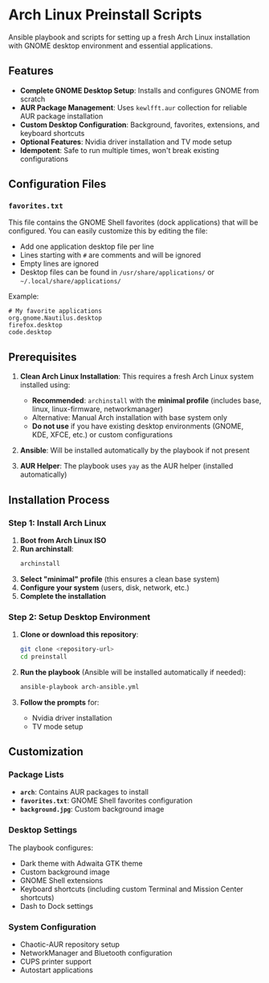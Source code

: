 # Arch Linux Preinstall Scripts

Ansible playbook and scripts for setting up a fresh Arch Linux installation with GNOME desktop environment and essential applications.

## Features

- **Complete GNOME Desktop Setup**: Installs and configures GNOME from scratch
- **AUR Package Management**: Uses `kewlfft.aur` collection for reliable AUR package installation
- **Custom Desktop Configuration**: Background, favorites, extensions, and keyboard shortcuts
- **Optional Features**: Nvidia driver installation and TV mode setup
- **Idempotent**: Safe to run multiple times, won't break existing configurations

## Configuration Files

### `favorites.txt`
This file contains the GNOME Shell favorites (dock applications) that will be configured. You can easily customize this by editing the file:

- Add one application desktop file per line
- Lines starting with `#` are comments and will be ignored
- Empty lines are ignored
- Desktop files can be found in `/usr/share/applications/` or `~/.local/share/applications/`

Example:
```
# My favorite applications
org.gnome.Nautilus.desktop
firefox.desktop
code.desktop
```

## Prerequisites

1. **Clean Arch Linux Installation**: This requires a fresh Arch Linux system installed using:
   - **Recommended**: `archinstall` with the **minimal profile** (includes base, linux, linux-firmware, networkmanager)
   - Alternative: Manual Arch installation with base system only
   - **Do not use** if you have existing desktop environments (GNOME, KDE, XFCE, etc.) or custom configurations

2. **Ansible**: Will be installed automatically by the playbook if not present
3. **AUR Helper**: The playbook uses `yay` as the AUR helper (installed automatically)

## Installation Process

### Step 1: Install Arch Linux
1. **Boot from Arch Linux ISO**
2. **Run archinstall**:
   ```bash
   archinstall
   ```
3. **Select "minimal" profile** (this ensures a clean base system)
4. **Configure your system** (users, disk, network, etc.)
5. **Complete the installation**

### Step 2: Setup Desktop Environment
1. **Clone or download this repository**:
   ```bash
   git clone <repository-url>
   cd preinstall
   ```

2. **Run the playbook** (Ansible will be installed automatically if needed):
   ```bash
   ansible-playbook arch-ansible.yml
   ```

3. **Follow the prompts** for:
   - Nvidia driver installation
   - TV mode setup

## Customization

### Package Lists
- **`arch`**: Contains AUR packages to install
- **`favorites.txt`**: GNOME Shell favorites configuration
- **`background.jpg`**: Custom background image

### Desktop Settings
The playbook configures:
- Dark theme with Adwaita GTK theme
- Custom background image
- GNOME Shell extensions
- Keyboard shortcuts (including custom Terminal and Mission Center shortcuts)
- Dash to Dock settings

### System Configuration
- Chaotic-AUR repository setup
- NetworkManager and Bluetooth configuration
- CUPS printer support
- Autostart applications
